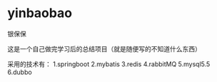 # yinbaobao
银保保

这是一个自己做完学习后的总结项目（就是随便写的不知道什么东西）


采用的技术有：
    1.springboot
    2.mybatis
    3.redis
    4.rabbitMQ
    5.mysql5.5
    6.dubbo
